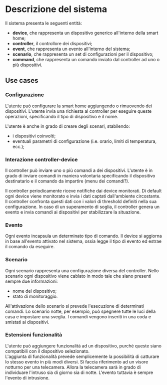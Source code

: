 # Descrizione del sistema
Il sistema presenta le seguenti entità:
- **device**, che rappresenta un dispositivo generico all'interno della smart home;
- **controller**, il controllore dei dispositivi;
- **event**, che rappresenta un evento all'interno del sistema;
- **scenario**, che rappresenta un set di configurazioni per il dispositivo;
- **command**, che rappresenta un comando inviato dal controller ad uno o più dispositivi.

## Use cases

### Configurazione
L'utente può configurare la smart home aggiungendo o rimuovendo dei dispositivi. L'utente invia una richiesta al controller per eseguire queste operazioni, specificando il tipo di dispositivo e il nome. 

L'utente è anche in grado di creare degli scenari, stabilendo:
- i dispositivi coinvolti;
- eventuali parametri di configurazione (i.e. orario, limiti di temperatura, ecc.);

### Interazione controller-device
Il controller può inviare uno o più comandi a dei dispositivi. L'utente è in grado di inviare comandi in maniera volontaria specificando il dispositivo destinatario e il comando da impartire (menu dei comandi?). 

Il controller periodicamente riceve notifiche dai device monitorati. Di default ogni device viene monitorato e invia i dati captati dall'ambiente circostante. Il controller confronta questi dati con i valori di threshold definiti nella sua configurazione. In caso di un superamento di soglia, il controller genera un evento e invia comandi ai dispositivi per stabilizzare la situazione.

### Evento
Ogni evento incapsula un determinato tipo di comando. Il device si aggiorna in base all'evento attivato nel sistema, ossia legge il tipo di evento ed estrae il comando da eseguire.

### Scenario
Ogni scenario rappresenta una configurazione diversa del controller. Nello scenario ogni dispositivo viene cablato in modo tale che siano presenti sempre due informazioni:
- nome del dispositivo;
- stato di monitoraggio. 

All'attivazione dello scenario si prevede l'esecuzione di determinati comandi. Lo scenario notte, per esempio, può spegnere tutte le luci della casa e impostare una sveglia. I comandi vengono inseriti in una coda e smistati ai dispositivi.

### Estensioni funzionalità
L'utente può aggiungere funzionalità ad un dispositivo, purché queste siano compatibili con il dispositivo selezionato.\
L'aggiunta di funzionalità prevede semplicemente la possibilità di catturare lo stesso evento in più modi diversi. Si faccia riferimento ad un visore notturno per una telecamera. Allora la telecamera sarà in grado di individuare l'intruso sia di giorno sia di notte. L'evento tuttavia è sempre l'evento di intrusione.